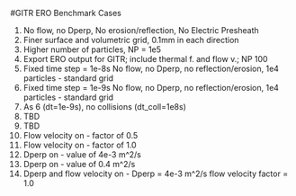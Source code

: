#GITR ERO Benchmark Cases

1. No flow, no Dperp, No erosion/reflection, No Electric Presheath
2. Finer surface and volumetric grid, 0.1mm in each direction
3. Higher number of particles, NP = 1e5
4. Export ERO output for GITR; include thermal f. and flow v.; NP 100
5. Fixed time step = 1e-8s No flow, no Dperp, no reflection/erosion, 1e4 particles - standard grid 
6. Fixed time step = 1e-9s No flow, no Dperp, no reflection/erosion, 1e4 particles - standard grid 
7. As 6 (dt=1e-9s), no collisions (dt_coll=1e8s)
8. TBD
9. TBD
10. Flow velocity on - factor of 0.5
11. Flow velocity on - factor of 1.0
12. Dperp on - value of 4e-3 m^2/s
13. Dperp on - value of 0.4 m^2/s
14. Dperp and flow velocity on - Dperp = 4e-3 m^2/s flow velocity factor = 1.0
